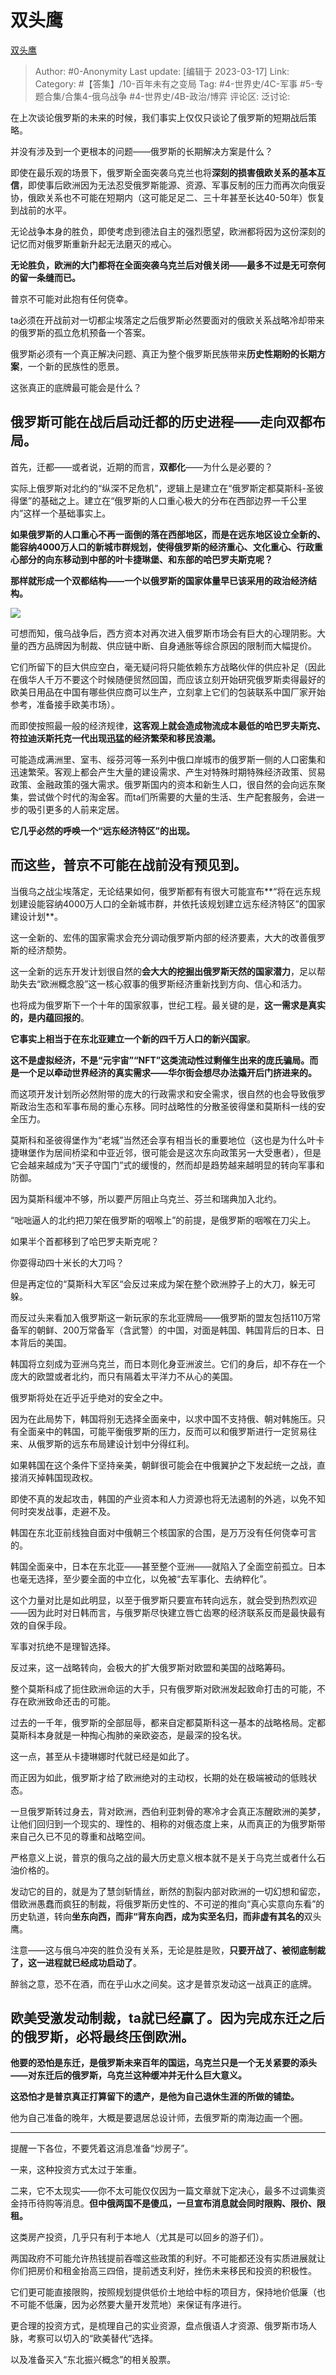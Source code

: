 # 双头鹰
[双头鹰](https://zhuanlan.zhihu.com/p/488423249)

> Author: #0-Anonymity
> Last update: [编辑于 2023-03-17]
> Link:
> Category: #【答集】/10-百年未有之变局
> Tag: #4-世界史/4C-军事 #5-专题合集/合集4-俄乌战争 #4-世界史/4B-政治/博弈
> 评论区:
> 泛讨论:

在上次谈论俄罗斯的未来的时候，我们事实上仅仅只谈论了俄罗斯的短期战后策略。

并没有涉及到一个更根本的问题——俄罗斯的长期解决方案是什么？

即使在最乐观的场景下，俄罗斯全面突袭乌克兰也将**深刻的损害俄欧关系的基本互信**，即使事后欧洲因为无法忍受俄罗斯能源、资源、军事反制的压力而再次向俄妥协，俄欧关系也不可能在短期内（这可能足足二、三十年甚至长达40-50年）恢复到战前的水平。

无论战争本身的胜负，即使考虑到德法自主的强烈愿望，欧洲都将因为这份深刻的记忆而对俄罗斯重新升起无法磨灭的戒心。

**无论胜负，欧洲的大门都将在全面突袭乌克兰后对俄关闭——最多不过是无可奈何的留一条缝而已。**

普京不可能对此抱有任何侥幸。

ta必须在开战前对一切都尘埃落定之后俄罗斯必然要面对的俄欧关系战略冷却带来的俄罗斯的孤立危机预备一个答案。

俄罗斯必须有一个真正解决问题、真正为整个俄罗斯民族带来**历史性期盼的长期方案**，一个新的民族性的愿景。

这张真正的底牌最可能会是什么？

## **俄罗斯可能在战后启动迁都的历史进程——走向双都布局。**

首先，迁都——或者说，近期的而言，**双都化**——为什么是必要的？

实际上俄罗斯对北约的“纵深不足危机”，逻辑上是建立在“俄罗斯定都莫斯科-圣彼得堡”的基础之上。建立在“俄罗斯的人口重心极大的分布在西部边界一千公里内”这样一个基础事实上。

**如果俄罗斯的人口重心不再一面倒的落在西部地区，而是在远东地区设立全新的、能容纳4000万人口的新城市群规划，使得俄罗斯的经济重心、文化重心、行政重心部分的向东移动到中部的叶卡捷琳堡、和东部的哈巴罗夫斯克呢？**

**那样就形成一个双都结构——一个以俄罗斯的国家体量早已该采用的政治经济结构。**

![](https://pic4.zhimg.com/80/v2-fe59b34c77fffa68c9e520ccc415e6cf_1440w.webp)

可想而知，俄乌战争后，西方资本对再次进入俄罗斯市场会有巨大的心理阴影。大量的西方品牌因为制裁、供应链中断、自身通胀等综合原因的限制而大幅提价。

它们所留下的巨大供应空白，毫无疑问将只能依赖东方战略伙伴的供应补足（因此在俄华人千万不要这个时候随便贸然回国，而应该立刻开始研究俄罗斯卖得最好的欧美日用品在中国有哪些供应商可以生产，立刻拿上它们的包装联系中国厂家开始参考，准备接手欧美市场）。

而即使按照最一般的经济规律，**这客观上就会造成物流成本最低的哈巴罗夫斯克、符拉迪沃斯托克一代出现迅猛的经济繁荣和移民浪潮。**

可能造成满洲里、室韦、绥芬河等一系列中俄口岸城市的俄罗斯一侧的人口密集和迅速繁荣。客观上都会产生大量的建设需求、产生对特殊时期特殊经济政策、贸易政策、金融政策的强大需求。俄罗斯国内的资本和新生人口，很自然的会向远东聚集，尝试做个时代的淘金客。而ta们所需要的大量的生活、生产配套服务，会进一步的吸引更多的人前来定居。

**它几乎必然的呼唤一个“远东经济特区”的出现。**

## 而这些，普京不可能在战前没有预见到。

当俄乌之战尘埃落定，无论结果如何，俄罗斯都有有很大可能宣布**“将在远东规划建设能容纳4000万人口的全新城市群，并依托该规划建立远东经济特区”的国家建设计划**。

这一全新的、宏伟的国家需求会充分调动俄罗斯内部的经济要素，大大的改善俄罗斯的经济颓势。

这一全新的远东开发计划很自然的**会大大的挖掘出俄罗斯天然的国家潜力**，足以帮助失去“欧洲概念股”这一核心叙事的俄罗斯经济重新找到方向、信心和活力。

也将成为俄罗斯下一个十年的国家叙事，世纪工程。最关键的是，**这一需求是真实的，是内蕴回报的**。

**它事实上相当于在东北亚建立一个新的四千万人口的新兴国家**。

**这不是虚拟经济，不是“元宇宙”“NFT”这类流动性过剩催生出来的庞氏骗局。而是一个足以牵动世界经济的真实需求——华尔街会想尽办法撬开后门挤进来的。**

而这项开发计划所必然附带的庞大的行政需求和安全需求，很自然的也会导致俄罗斯政治生态和军事布局的重心东移。同时战略性的分散圣彼得堡和莫斯科一线的安全压力。

莫斯科和圣彼得堡作为“老城”当然还会享有相当长的重要地位（这也是为什么叶卡捷琳堡作为居间桥梁和中亚近邻，很可能会是这次东向政策另一大受惠者），但是它会越来越成为“天子守国门”式的缓慢的，然而却是趋势越来越明显的转向军事和防御。

因为莫斯科缓冲不够，所以要严厉阻止乌克兰、芬兰和瑞典加入北约。

“咄咄逼人的北约把刀架在俄罗斯的咽喉上”的前提，是俄罗斯的咽喉在刀尖上。

如果半个首都移到了哈巴罗夫斯克呢？

你耍得动四十米长的大刀吗？

但是再定位的“莫斯科大军区“会反过来成为架在整个欧洲脖子上的大刀，躲无可躲。

而反过头来看加入俄罗斯这一新玩家的东北亚牌局——俄罗斯的盟友包括110万常备军的朝鲜、200万常备军（含武警）的中国，对面是韩国、韩国背后的日本、日本背后的美国。

韩国将立刻成为亚洲乌克兰，而日本则化身亚洲波兰。它们的身后，却不存在一个庞大的欧盟或者北约，而只有隔着太平洋力不从心的美国。

俄罗斯将处在近乎近乎绝对的安全之中。

因为在此局势下，韩国将别无选择全面亲中，以求中国不支持俄、朝对韩施压。只有全面亲中的韩国，可能平衡俄罗斯的压力，反而可以和俄罗斯进行一定贸易往来、从俄罗斯的远东布局建设计划中分得红利。

如果韩国在这个条件下坚持亲美，朝鲜很可能会在中俄翼护之下发起统一之战，直接消灭掉韩国现政权。

即使不真的发起攻击，韩国的产业资本和人力资源也将无法遏制的外逃，以免不知何时突发战事，走避不及。

韩国在东北亚前线独自面对中俄朝三个核国家的合围，是万万没有任何侥幸可言的。

韩国全面亲中，日本在东北亚——甚至整个亚洲——就陷入了全面空前孤立。日本也毫无选择，至少要全面的中立化，以免被“去军事化、去纳粹化”。

这个力量对比是如此明显，以至于俄罗斯只要宣布转向远东，就会受到热烈欢迎——因为此时对日韩而言，与俄罗斯尽快建立唇亡齿寒的经济联系反而是最快最有效的自保手段。

军事对抗绝不是理智选择。

反过来，这一战略转向，会极大的扩大俄罗斯对欧盟和美国的战略筹码。

整个莫斯科成了扼住欧洲命运的大手，只有俄罗斯对欧洲发起致命打击的可能，不存在欧洲致命还击的可能。

过去的一千年，俄罗斯的全部屈辱，都来自定都莫斯科这一基本的战略格局。定都莫斯科本身就是一种掏心掏肺的亲欧姿态，是最深的投名状。

这一点，甚至从卡捷琳娜时代就已经是如此了。

而正因为如此，俄罗斯才给了欧洲绝对的主动权，长期的处在极端被动的低贱状态。

一旦俄罗斯转过身去，背对欧洲，西伯利亚刺骨的寒冷才会真正冻醒欧洲的美梦，让他们回归到一个现实的、理性的、相称的对俄态度上来，从而真正的为俄罗斯带来自己久已不见的尊重和战略空间。

严格意义上说，普京的俄乌之战的最大历史意义根本就不是关于乌克兰或者什么石油价格的。

发动它的目的，就是为了慧剑斩情丝，断然的割裂内部对欧洲的一切幻想和留恋，借欧洲愚蠢而疯狂的制裁，将俄罗斯历史性的、不可逆的推向“真心实意向东看”的历史轨道，转向**坐东向西，而非“背东向西，成为实至名归，而非虚有其名的**双头鹰。

注意——这与俄乌冲突的胜负没有关系，无论是胜是败，**只要开战了、被彻底制裁了，这一进程就已经成功启动了**。

醉翁之意，恐不在酒，而在乎山水之间矣。这才是普京发动这一战真正的底牌。

## 欧美受激发动制裁，ta就已经赢了。因为完成东迁之后的俄罗斯，必将最终压倒欧洲。

**他要的恐怕是东迁，是俄罗斯未来百年的国运，乌克兰只是一个无关紧要的添头——对东迁后的俄罗斯，乌克兰这种缓冲并无什么巨大意义。**

**这恐怕才是普京真正打算留下的遗产，是他为自己退休生涯的所做的铺垫。**

他为自己准备的晚年，大概是要退居总设计师，去俄罗斯的南海边画一个圈。

---

提醒一下各位，不要凭着这消息准备“炒房子”。

一来，这种投资方式太过于笨重。

二来，它不太现实——你不太可能仅仅因为一篇文章就下定决心，最多不过调集资金持币待购等消息。**但中俄两国不是傻瓜，一旦宣布消息就会同时限购、限价、限租。**

这类房产投资，几乎只有利于本地人（尤其是可以回乡的游子们）。

两国政府不可能允许热钱提前吞噬这些政策的利好。不可能都还没有实质进展就让你们把房价和租金抬高三四倍，提前透支利好，挫伤未来移民和投资的积极性。

它们更可能直接限购，按照规划提供低价土地给中标的项目方，保持地价低廉（也不可能不低廉，因为必然要大量开发荒地）来保证有序进行。

更合理的投资方式，是梳理自己的实业资源，盘点俄语人才资源、俄罗斯市场人脉，考察可以切入的“欧美替代”选择。

以及准备买入“东北振兴概念”的相关股票。
